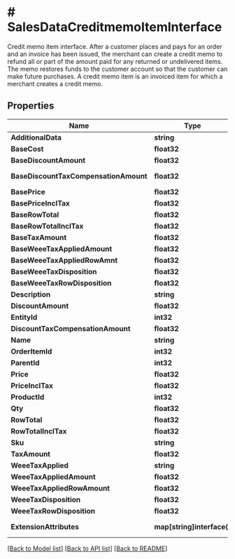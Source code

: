 # # SalesDataCreditmemoItemInterface
Credit memo item interface. After a customer places and pays for an order and an invoice has been issued, the merchant can create a credit memo to refund all or part of the amount paid for any returned or undelivered items. The memo restores funds to the customer account so that the customer can make future purchases. A credit memo item is an invoiced item for which a merchant creates a credit memo.

## Properties 


Name | Type | Description | Notes
------------ | ------------- | ------------- | -------------
**AdditionalData**| **string** | Additional data.  | [optional]
**BaseCost**| **float32** | The base cost for a credit memo item.  |
**BaseDiscountAmount**| **float32** | The base discount amount for a credit memo item.  | [optional]
**BaseDiscountTaxCompensationAmount**| **float32** | The base discount tax compensation amount for a credit memo item.  | [optional]
**BasePrice**| **float32** | The base price for a credit memo item.  |
**BasePriceInclTax**| **float32** | Base price including tax.  | [optional]
**BaseRowTotal**| **float32** | Base row total.  | [optional]
**BaseRowTotalInclTax**| **float32** | Base row total including tax.  | [optional]
**BaseTaxAmount**| **float32** | Base tax amount.  | [optional]
**BaseWeeeTaxAppliedAmount**| **float32** | Base WEEE tax applied amount.  | [optional]
**BaseWeeeTaxAppliedRowAmnt**| **float32** | Base WEEE tax applied row amount.  | [optional]
**BaseWeeeTaxDisposition**| **float32** | Base WEEE tax disposition.  | [optional]
**BaseWeeeTaxRowDisposition**| **float32** | Base WEEE tax row disposition.  | [optional]
**Description**| **string** | Description.  | [optional]
**DiscountAmount**| **float32** | Discount amount.  | [optional]
**EntityId**| **int32** | Credit memo item ID.  |
**DiscountTaxCompensationAmount**| **float32** | Discount tax compensation amount.  | [optional]
**Name**| **string** | Name.  | [optional]
**OrderItemId**| **int32** | Order item ID.  |
**ParentId**| **int32** | Parent ID.  | [optional]
**Price**| **float32** | Price.  | [optional]
**PriceInclTax**| **float32** | Price including tax.  | [optional]
**ProductId**| **int32** | Product ID.  | [optional]
**Qty**| **float32** | Quantity.  |
**RowTotal**| **float32** | Row total.  | [optional]
**RowTotalInclTax**| **float32** | Row total including tax.  | [optional]
**Sku**| **string** | SKU.  | [optional]
**TaxAmount**| **float32** | Tax amount.  | [optional]
**WeeeTaxApplied**| **string** | WEEE tax applied.  | [optional]
**WeeeTaxAppliedAmount**| **float32** | WEEE tax applied amount.  | [optional]
**WeeeTaxAppliedRowAmount**| **float32** | WEEE tax applied row amount.  | [optional]
**WeeeTaxDisposition**| **float32** | WEEE tax disposition.  | [optional]
**WeeeTaxRowDisposition**| **float32** | WEEE tax row disposition.  | [optional]
**ExtensionAttributes**| **map[string]interface{}** | ExtensionInterface class for @see \\Magento\\Sales\\Api\\Data\\CreditmemoItemInterface  | [optional]


[[Back to Model list]](../../README.md#models) [[Back to API list]](../../README.md#endpoints) [[Back to README]](../../README.md)

